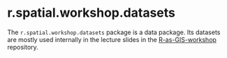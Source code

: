 
<!-- README.md is generated from README.Rmd. Please edit that file -->

# r.spatial.workshop.datasets

<!-- badges: start -->
<!-- badges: end -->

The `r.spatial.workshop.datasets` package is a data package. Its
datasets are mostly used internally in the lecture slides in the
[R-as-GIS-workshop](https://github.com/tmieno2/R-as-GIS-workshop)
repository.

